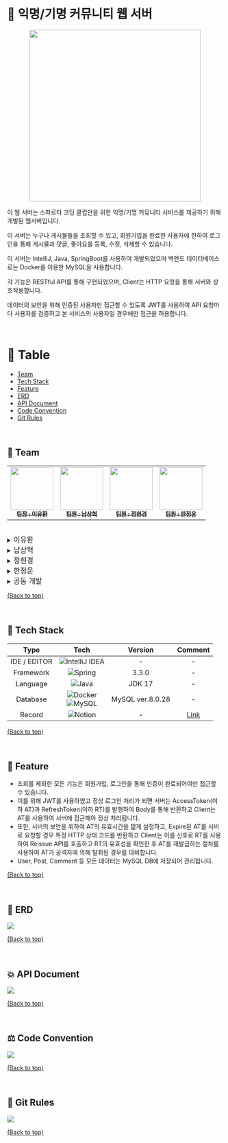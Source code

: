 # 👀 익명/기명 커뮤니티 웹 서버
<p align="center"><img src="https://github.com/Spartime/Spartime/assets/154594004/3b3cdb93-c3e3-4aae-bc70-36ef30465606" width=400></p>

이 웹 서버는 스파르타 코딩 클럽만을 위한 익명/기명 커뮤니티 서비스를 제공하기 위해 개발된 웹서버입니다.<br/>

이 서버는 누구나 게시물들을 조회할 수 있고, 회원가입을 완료한 사용자에 한하여 로그인을 통해 게시물과 댓글, 좋아요를 등록, 수정, 삭제할 수 있습니다.

이 서버는 IntelliJ, Java, SpringBoot를 사용하여 개발되었으며 백엔드 데이터베이스로는 Docker를 이용한 MySQL을 사용합니다.

각 기능은 RESTful API를 통해 구현되었으며, Client는 HTTP 요청을 통해 서버와 상호작용합니다.

데이터의 보안을 위해 인증된 사용자만 접근할 수 있도록 JWT를 사용하여 API 요청마다 사용자를 검증하고 본 서비스의 사용자일 경우에만 접근을 허용합니다.

<br/>

# 📜 Table
- [Team](#-Team)
- [Tech Stack](#-Tech-Stack)
- [Feature](#-Feature)
- [ERD](#-ERD)
- [API Document](#-API-Document)
- [Code Convention](#-Code-Convention)
- [Git Rules](#-Git-Rules)

<br/>

## 🤝 Team
<table>
  <tbody>
    <tr>
      <td align="center"><a href="https://github.com/Berithx"><img src="https://avatars.githubusercontent.com/u/154594004?v=4" width="100px;" alt=""/><br /><sub><b> 팀장 : 이유환 </b></sub></a><br /></td>
      <td align="center"><a href="https://github.com/namssanghyeok"><img src="https://avatars.githubusercontent.com/u/155861999?v=4" width="100px;" alt=""/><br /><sub><b> 팀원 : 남상혁 </b></sub></a><br /></td>
      <td align="center"><a href="https://github.com/hyun1202"><img src="https://avatars.githubusercontent.com/u/60086998?v=4" width="100px;" alt=""/><br /><sub><b> 팀원 : 정현경 </b></sub></a><br /></td>
      <td align="center"><a href="https://github.com/Rehamus"><img src="https://avatars.githubusercontent.com/u/161007461?v=4" width="100px;" alt=""/><br /><sub><b> 팀원 : 한정운 </b></sub></a><br /></td>
    </tr>
  </tbody>
</table>
<br/>

<details>
<summary><big>이유환</big></summary>
<div markdown="1">

- User
    - 회원탈퇴 API
    - Profile 조회, 수정 API
    - Follow 기능 구현
- JwtService
    - Reissue API
</div>
</details>

<details>
<summary><big>남상혁</big></summary>
<div markdown="1">

- Global
    - ExceptionHandler
      - 공통 BusinessException
    - AOP & Filter를 활용한 logging 및 공통 Response
      - `@Envelop` Annotation
      - tracelog 
    - 개발 환경 개선
      - `@LoginUser` Annotation
- Back Office
    - 공지사항 API
    - User Status Update API
    - User Authority Update API
    - User 전체 조회
</div>
</details>

<details>
<summary><big>정현경</big></summary>
<div markdown="1">

- Comment
    - Comment CRUD API
    - Comment Like 기능
</div>
</details>

<details>
<summary><big>한정운</big></summary>
<div markdown="1">

- User
    - Social Login
- Post
    - Post CRUD API
    - Post Like 기능
</div>
</details>

<details>
<summary><big>공동 개발</big></summary>
<div markdown="1">

- 회원가입 API
- 로그인 API
- AuthenticationFilter
- UserPrincipal
- JwtService
</div>
</details>

[(Back to top)](#-table)

<br/>

## 🤖 Tech Stack
|     Type     |                                                                                                           Tech                                                                                                            |        Version        |                                    Comment                                    |
|:------------:|:-------------------------------------------------------------------------------------------------------------------------------------------------------------------------------------------------------------------------:|:---------------------:|:-----------------------------------------------------------------------------:|
| IDE / EDITOR |                                               ![IntelliJ IDEA](https://img.shields.io/badge/IntelliJIDEA-000000.svg?style=for-the-badge&logo=intellij-idea&logoColor=white)                                               |           -           |                                       -                                       |
|  Framework   |                                                     ![Spring](https://img.shields.io/badge/springBoot-%236DB33F.svg?style=for-the-badge&logo=spring&logoColor=white)                                                      |         3.3.0         |                                       -                                       |
|   Language   |                                                         ![Java](https://img.shields.io/badge/java-%23ED8B00.svg?style=for-the-badge&logo=openjdk&logoColor=white)                                                         |        JDK 17         |                                       -                                       |
|   Database   | ![Docker](https://img.shields.io/badge/docker-%230db7ed.svg?style=for-the-badge&logo=docker&logoColor=white) <br/> ![MySQL](https://img.shields.io/badge/mysql-4479A1.svg?style=for-the-badge&logo=mysql&logoColor=white) |   MySQL ver.8.0.28    |                                       -                                       |
|    Record    |                                                       ![Notion](https://img.shields.io/badge/Notion-%23000000.svg?style=for-the-badge&logo=notion&logoColor=white)                                                        |           -           | [Link](https://teamsparta.notion.site/13-Al-a5ef9a2f5c514f9aa607119d86621c8a) |

[(Back to top)](#-table)

<br/>

## 🚀 Feature

- 조회를 제외한 모든 기능은 회원가입, 로그인을 통해 인증이 완료되어야만 접근할 수 있습니다.
- 이를 위해 JWT를 사용하였고 정상 로그인 처리가 되면 서버는 AccessToken(이하 AT)과 RefreshToken(이하 RT)를 발행하여 Body를 통해 반환하고 Client는 AT를 사용하여 서버에 접근해야 정상 처리됩니다.
- 또한, 서버의 보안을 위하여 AT의 유효시간을 짧게 설정하고, Expire된 AT를 서버로 요청할 경우 특정 HTTP 상태 코드를 반환하고 Client는 이를 신호로 RT를 사용하여 Reissue API를 호출하고 RT의 유효성을 확인한 후 AT를 재발급하는 절차를 사용하여 AT가 공격자에 의해 탈취된 경우를 대비합니다.
- User, Post, Comment 등 모든 데이터는 MySQL DB에 저장되어 관리됩니다.

[(Back to top)](#-table)

<br/>

## 🔗 ERD
<img src="https://github.com/Spartime/Spartime/assets/154594004/12978a7a-246b-4f90-bad3-82421edf5258">

[(Back to top)](#-table)

<br/>

## 💥 API Document
<img src="https://github.com/Spartime/Spartime/assets/154594004/3417a32d-a674-422f-b90a-6f2e3f228610">

[(Back to top)](#-table)

<br/>

## ⚖️ Code Convention
<img src="https://github.com/Spartime/Spartime/assets/154594004/be52a68f-2e3b-4637-abce-a03c60818aec">

[(Back to top)](#-table)

<br/>

## 📏 Git Rules
<img src="https://github.com/Spartime/Spartime/assets/154594004/608313b5-44fc-4ed9-a16c-173662c334bc">

[(Back to top)](#-table)